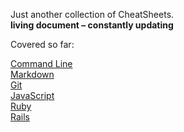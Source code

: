 Just another collection of CheatSheets.  
**living document – constantly updating**

Covered so far:

[Command Line](/Command-Line-Cheatsheet.md)  
[Markdown](/Markdown-Cheatsheet.md)  
[Git](/Git-Cheatsheet.md)  
[JavaScript](/JavaScript-Cheatsheet.md)  
[Ruby](/Ruby-Cheatsheet.md)  
[Rails](/Ruby-on-Rails-Cheatsheet.md)  
